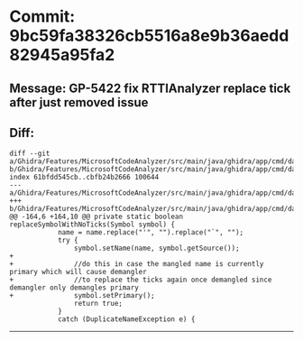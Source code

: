# Commit: 9bc59fa38326cb5516a8e9b36aedd82945a95fa2
## Message: GP-5422 fix RTTIAnalyzer replace tick after just removed issue
## Diff:
```
diff --git a/Ghidra/Features/MicrosoftCodeAnalyzer/src/main/java/ghidra/app/cmd/data/rtti/RttiUtil.java b/Ghidra/Features/MicrosoftCodeAnalyzer/src/main/java/ghidra/app/cmd/data/rtti/RttiUtil.java
index 61bfdd545cb..cbfb24b2666 100644
--- a/Ghidra/Features/MicrosoftCodeAnalyzer/src/main/java/ghidra/app/cmd/data/rtti/RttiUtil.java
+++ b/Ghidra/Features/MicrosoftCodeAnalyzer/src/main/java/ghidra/app/cmd/data/rtti/RttiUtil.java
@@ -164,6 +164,10 @@ private static boolean replaceSymbolWithNoTicks(Symbol symbol) {
 			name = name.replace("'", "").replace("`", "");
 			try {
 				symbol.setName(name, symbol.getSource());
+
+				//do this in case the mangled name is currently primary which will cause demangler
+				//to replace the ticks again once demangled since demangler only demangles primary 
+				symbol.setPrimary();
 				return true;
 			}
 			catch (DuplicateNameException e) {
```
-----------------------------------

